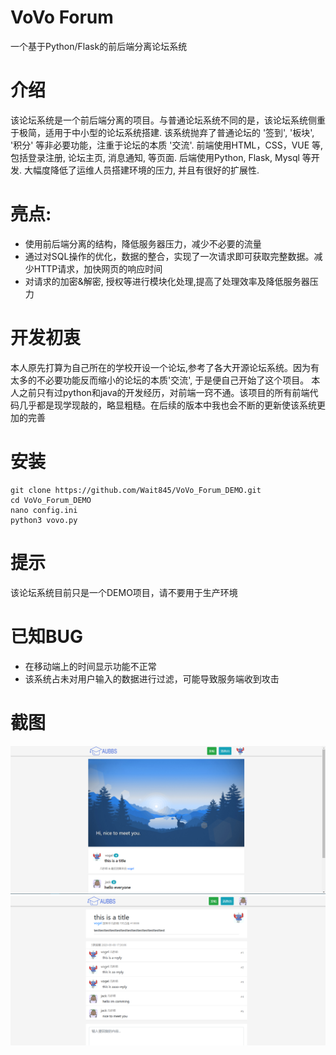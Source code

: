 # VoVo Forum
一个基于Python/Flask的前后端分离论坛系统
# 介绍
该论坛系统是一个前后端分离的项目。与普通论坛系统不同的是，该论坛系统侧重于极简，适用于中小型的论坛系统搭建. 该系统抛弃了普通论坛的 '签到', '板块', '积分' 等非必要功能，注重于论坛的本质 '交流'. 前端使用HTML，CSS，VUE 等, 包括登录注册, 论坛主页, 消息通知, 等页面. 后端使用Python, Flask, Mysql 等开发. 大幅度降低了运维人员搭建环境的压力, 并且有很好的扩展性.

# 亮点: 
* 使用前后端分离的结构，降低服务器压力，减少不必要的流量
* 通过对SQL操作的优化，数据的整合，实现了一次请求即可获取完整数据。减少HTTP请求，加快网页的响应时间
* 对请求的加密&解密, 授权等进行模块化处理,提高了处理效率及降低服务器压力

# 开发初衷
本人原先打算为自己所在的学校开设一个论坛,参考了各大开源论坛系统。因为有太多的不必要功能反而缩小的论坛的本质'交流', 于是便自己开始了这个项目。 本人之前只有过python和java的开发经历，对前端一窍不通。该项目的所有前端代码几乎都是现学现敲的，略显粗糙。在后续的版本中我也会不断的更新使该系统更加的完善

# 安装
```
git clone https://github.com/Wait845/VoVo_Forum_DEMO.git
cd VoVo_Forum_DEMO
nano config.ini
python3 vovo.py
```

# 提示
该论坛系统目前只是一个DEMO项目，请不要用于生产环境

# 已知BUG
* 在移动端上的时间显示功能不正常
* 该系统占未对用户输入的数据进行过滤，可能导致服务端收到攻击

# 截图
![home](https://github.com/Wait845/VoVo_Forum_DEMO/blob/master/home.png?raw=true)
![post](https://github.com/Wait845/VoVo_Forum_DEMO/blob/master/post.png?raw=true)
